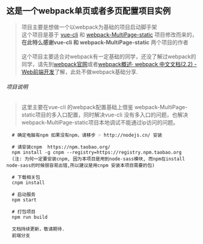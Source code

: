 ## 这是一个webpack单页或者多页配置项目实例
> 项目主要是想做一个以webpack为基础的项目启动脚手架 <br>
  这个项目是基于 [vue-cli](https://github.com/vuejs/vue-cli) 和 [webpack-MultiPage-static](https://github.com/vhtml/webpack-MultiPage-static) 项目修改而来的，__在此特么感谢vue-cli 和 webpack-MultiPage-static__ 两个项目的作者<br><br>
 这个项目主要适合对webpack有一定基础的同学，还没了解过webpack的同学，请先到[webpack官网](https://webpack.github.io/docs/)或者[webpack概述· webpack 中文文档(2.2) - Web前端开发](http://www.css88.com/doc/webpack2/)了解，此处不做webpack基础分享.

###### 项目说明
> 这里主要在vue-cli 的webpack配置基础上借鉴 webpack-MultiPage-static项目的多入口配置，同时解决vue-cli 没有多入口的问题，也解决webpack-MultiPage-static项目本地调试不能通过ip访问的问题。


```
  # 确定电脑有npm 如果没有npm，请移步 ☞ http://nodejs.cn/ 安装

  # 请安装cnpm  https://npm.taobao.org/
  npm install -g cnpm --registry=https://registry.npm.taobao.org
  (注: 为何一定要安装cnpm, 因为本项目是用到node-sass模块, 而npm在install node-sass的时候很容易出错,所以建议是用cnpm 安装本项目需要的包)

  # 下载相关包
  cnpm install

  # 启动服务
  npm start

  # 打包项目
  npm run build
```

```
  文档持续更新，敬请期待.
  前端分支
```
